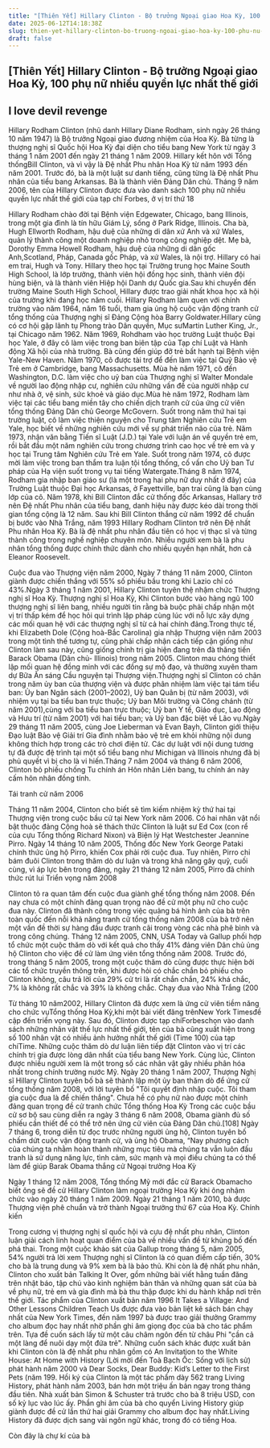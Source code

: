 ```yaml
---
title: "[Thiên Yết] Hillary Clinton - Bộ trưởng Ngoại giao Hoa Kỳ, 100 phụ nữ nhiều quyền lực nhất thế giới"
date: 2025-06-12T14:18:38Z
slug: thien-yet-hillary-clinton-bo-truong-ngoai-giao-hoa-ky-100-phu-nu-nhieu-quyen-luc-nhat-the-gioi
draft: false
---
```


## [Thiên Yết] Hillary Clinton - Bộ trưởng Ngoại giao Hoa Kỳ, 100 phụ nữ nhiều quyền lực nhất thế giới

## I love devil revenge

Hillary Rodham Clinton (nhũ danh Hillary Diane Rodham, sinh ngày 26 tháng 10 năm 1947) là Bộ trưởng Ngoại giao đương nhiệm của Hoa Kỳ. Bà từng là thượng nghị sĩ Quốc hội Hoa Kỳ đại diện cho tiểu bang New York từ ngày 3 tháng 1 năm 2001 đến ngày 21 tháng 1 năm 2009. Hillary kết hôn với Tổng thốngBill Clinton, và vì vậy là Đệ nhất Phu nhân Hoa Kỳ từ năm 1993 đến năm 2001. Trước đó, bà là một luật sư danh tiếng, cũng từng là Đệ nhất Phu nhân của tiểu bang Arkansas. Bà là thành viên Đảng Dân chủ. Tháng 9 năm 2006, tên của Hillary Clinton được đưa vào danh sách 100 phụ nữ nhiều quyền lực nhất thế giới của tạp chí Forbes, ở vị trí thứ 18
 
Hillary Rodham chào đời tại Bệnh viện Edgewater, Chicago, bang Illinois, trong một gia đình là tín hữu Giám Lý, sống ở Park Ridge, Illinois. Cha bà, Hugh Ellworth Rodham, hậu duệ của những di dân xứ Anh và xứ Wales, quản lý thành công một doanh nghiệp nhỏ trong công nghiệp dệt. Mẹ bà, Dorothy Emma Howell Rodham, hậu duệ của những di dân gốc Anh,Scotland, Pháp, Canada gốc Pháp, và xứ Wales, là nội trợ. Hillary có hai em trai, Hugh và Tony. Hillary theo học tại Trường trung học Maine South High School, là lớp trưởng, thành viên hội đồng học sinh, thành viên đội hùng biện, và là thành viên Hiệp hội Danh dự Quốc gia.Sau khi chuyển đến trường Maine South High School, Hillary được trao giải nhất khoa học xã hội của trường khi đang học năm cuối. Hillary Rodham làm quen với chính trường vào năm 1964, năm 16 tuổi, tham gia ủng hộ cuộc vận động tranh cử tổng thống của Thượng nghị sĩ Đảng Cộng hòa Barry Goldwater.Hillary cũng có cơ hội gặp lãnh tụ Phong trào Dân quyền, Mục sưMartin Luther King, Jr., tại Chicago năm 1962.
Năm 1969, Rohdham vào học trường Luật thuộc Đại học Yale, ở đây cô làm việc trong ban biên tập của Tạp chí Luật và Hành động Xã hội của nhà trường. Bà cũng đến giúp đỡ trẻ bất hạnh tại Bệnh viện Yale-New Haven. Năm 1970, cô được tài trợ để đến làm việc tại Quỹ Bảo vệ Trẻ em ở Cambridge, bang Massachusetts. Mùa hè năm 1971, cô đến Washington, D.C. làm việc cho uỷ ban của Thượng nghị sĩ Walter Mondale về người lao động nhập cư, nghiên cứu những vấn đề của người nhập cư như nhà ở, vệ sinh, sức khoẻ và giáo dục.Mùa hè năm 1972, Rodham làm việc tại các tiểu bang miền tây cho chiến dịch tranh cử của ứng cử viên tổng thống Đảng Dân chủ George McGovern. Suốt trong năm thứ hai tại trường luật, cô làm việc thiện nguyện cho Trung tâm Nghiên cứu Trẻ em Yale, học biết về những nghiên cứu mới về sự phát triển não của trẻ. Năm 1973, nhận văn bằng Tiến sĩ Luật (J.D.) tại Yale với luận án về quyền trẻ em, rồi bắt đầu một năm nghiên cứu trong chương trình cao học về trẻ em và y học tại Trung tâm Nghiên cứu Trẻ em Yale.
Suốt trong năm 1974, cô được mời làm việc trong ban thẩm tra luận tội tổng thống, cố vấn cho Uỷ ban Tư pháp của Hạ viện suốt trong vụ tai tiếng Watergate.Tháng 8 năm 1974, Rodham gia nhập ban giáo sư (là một trong hai phụ nữ duy nhất ở đây) của Trường Luật thuộc Đại học Arkansas, ở Fayettville, bạn trai cũng là bạn cùng lớp của cô.
Năm 1978, khi Bill Clinton đắc cử thống đốc Arkansas, Hallary trở nên Đệ nhất Phu nhân của tiểu bang, danh hiệu này được kéo dài trong thời gian tổng cộng là 12 năm. Sau khi Bill Clinton thắng cử năm 1992 để chuẩn bị bước vào Nhà Trắng, năm 1993 Hillary Rodham Clinton trở nên Đệ nhất Phu nhân Hoa Kỳ. Bà là đệ nhất phu nhân đầu tiên có học vị thạc sĩ và từng thành công trong nghề nghiệp chuyên môn. Nhiều người xem bà là phu nhân tổng thống được chính thức dành cho nhiều quyền hạn nhất, hơn cả Eleanor Roosevelt.
 
Cuộc đua vào Thượng viện năm 2000, Ngày 7 tháng 11 năm 2000, Clinton giành được chiến thắng với 55% số phiếu bầu trong khi Lazio chỉ có 43%.Ngày 3 tháng 1 năm 2001, Hillary Clinton tuyên thệ nhậm chức Thượng nghị sĩ Hoa Kỳ. Thượng nghị sĩ Hoa Kỳ, Khi Clinton bước vào hàng ngũ 100 thượng nghị sĩ liên bang, nhiều người tin rằng bà buộc phải chấp nhận một vị trí thấp kém để học hỏi qui trình lập pháp cùng lúc với nỗ lực xây dựng các mối quan hệ với các thượng nghị sĩ từ cả hai chính đảng.Trong thực tế, khi Elizabeth Dole (Cộng hoà-Bắc Carolina) gia nhập Thượng viện năm 2003 trong một tình thế tương tự, cũng phải chấp nhận cách tiếp cận giống như Clinton làm sau này, cũng giống chính trị gia hiện đang trên đà thăng tiến Barack Obama (Dân chủ- Illinois) trong năm 2005. Clinton mau chóng thiết lập mối quan hệ đồng minh với các đồng sự mộ đạo, và thường xuyên tham dự Bữa Ăn sáng Cầu nguyện tại Thượng viện.Thượng nghị sĩ Clinton có chân trong năm ủy ban của thượng viện và được phân nhiệm làm việc tại tám tiểu ban: Ủy ban Ngân sách (2001–2002), Uỷ ban Quân bị (từ năm 2003), với nhiệm vụ tại ba tiểu ban trực thuộc; Uỷ ban Môi trường và Công chánh (từ năm 2001),cùng với ba tiểu ban trực thuộc; Uỷ ban Y tế, Giáo dục, Lao động và Hưu trí (từ năm 2001) với hai tiểu ban; và Uỷ ban đặc biệt về Lão vụ.Ngày 29 tháng 11 năm 2005, cùng Joe Lieberman và Evan Bayh, Clinton giới thiệu Đạo luật Bảo vệ Giải trí Gia đình nhằm bảo vệ trẻ em khỏi những nội dung không thích hợp trong các trò chơi điện tử. Các dự luật với nội dung tương tự đã được đệ trình tại một số tiểu bang như Michigan và Illinois nhưng đã bị phủ quyết vì bị cho là vi hiến.Tháng 7 năm 2004 và tháng 6 năm 2006, Clinton bỏ phiếu chống Tu chính án Hôn nhân Liên bang, tu chính án này cấm hôn nhân đồng tính.
 
Tái tranh cử năm 2006
 
Tháng 11 năm 2004, Clinton cho biết sẽ tìm kiếm nhiệm kỳ thứ hai tại Thượng viện trong cuộc bầu cử tại New York năm 2006. Có hai nhân vật nổi bật thuộc đảng Cộng hoà sẽ thách thức Clinton là luật sư Ed Cox (con rể của cựu Tổng thống Richard Nixon) và Biện lý Hạt Westchester Jeannine Pirro. Ngày 14 tháng 10 năm 2005, Thống đốc New York George Pataki chính thức ủng hộ Pirro, khiến Cox phải rời cuộc đua. Tuy nhiên, Pirro chỉ bám đuôi Clinton trong thăm dò dư luận và trong khả năng gây quỹ, cuối cùng, vì áp lực bên trong đảng, ngày 21 tháng 12 năm 2005, Pirro đã chính thức rút lui
Triển vọng năm 2008
 
Clinton tỏ ra quan tâm đến cuộc đua giành ghế tổng thống năm 2008. Đến nay chưa có một chính đảng quan trọng nào đề cử một phụ nữ cho cuộc đua này.
Clinton đã thành công trong việc quảng bá hình ảnh của bà trên toàn quốc đến nỗi khả năng tranh cử tổng thống năm 2008 của bà trở nên một vấn đề thời sự hàng đầu được tranh cãi trong vòng các nhà phê bình và trong công chúng. Tháng 12 năm 2005, CNN, USA Today và Gallup phối hợp tổ chức một cuộc thăm dò với kết quả cho thấy 41% đảng viên Dân chủ ủng hộ Clinton cho việc đề cử làm ứng viên tổng thống năm 2008. Trước đó, trong tháng 5 năm 2005, trong một cuộc thăm dò cũng được thực hiện bởi các tổ chức truyền thông trên, khi được hỏi có chắc chắn bỏ phiếu cho Clinton không, câu trả lời của 29% cử tri là rất chắn chắn, 24% khá chắc, 7% là không rất chắc và 39% là không chắc.
Chạy đua vào Nhà Trắng (200
 
Từ tháng 10 năm2002, Hillary Clinton đã được xem là ứng cử viên tiềm năng cho chức vụTổng thống Hoa Kỳ,khi một bài viết đăng trênNew York Timesđề cập đến triển vọng này. Sau đó, Clinton được tạp chíForbeschọn vào danh sách những nhân vật thế lực nhất thế giới, tên của bà cũng xuất hiện trong số 100 nhân vật có nhiều ảnh hưởng nhất thế giới (Time 100) của tạp chíTime. Những cuộc thăm dò dư luận liên tiếp đặt Clinton vào vị trí các chính trị gia được lòng dân nhất của tiểu bang New York. Cùng lúc, Clinton được nhiều người xem là một trong số các nhân vật gây nhiều phân hóa nhất trong chính trường nước Mỹ.
Ngày 20 tháng 1 năm 2007, Thượng Nghị sĩ Hillary Clinton tuyên bố bà sẽ thành lập một ủy ban thăm dò để ứng cử tổng thống năm 2008, với lời tuyên bố "Tôi quyết định nhập cuộc. Tôi tham gia cuộc đua là để chiến thắng". Chưa hề có phụ nữ nào được một chính đảng quan trọng đề cử tranh chức Tổng thống Hoa Kỳ
Trong các cuộc bầu cử sơ bộ sau cùng diễn ra ngày 3 tháng 6 năm 2008, Obama giành đủ số phiếu cần thiết để có thể trở nên ứng cử viên của Đảng Dân chủ.[108] Ngày 7 tháng 6, trong diễn từ đọc trước những người ủng hộ, Clinton tuyên bố chấm dứt cuộc vận động tranh cử, và ủng hộ Obama, “Nay phương cách của chúng ta nhằm hoàn thành những mục tiêu mà chúng ta vẫn luôn đấu tranh là sử dụng năng lực, tình cảm, sức mạnh và mọi điều chúng ta có thể làm để giúp Barak Obama thắng cử
Ngoại trưởng Hoa Kỳ
 
Ngày 1 tháng 12 năm 2008, Tổng thống Mỹ mới đắc cử Barack Obamacho biết ông sẽ đề cử Hillary Clinton làm ngoại trưởng Hoa Kỳ khi ông nhậm chức vào ngày 20 tháng 1 năm 2009. Ngày 21 tháng 1 năm 2010, bà được Thượng viện phê chuẩn và trở thành Ngoại trưởng thứ 67 của Hoa Kỳ.
Chính kiến
 
Trong cương vị thượng nghị sĩ quốc hội và cựu đệ nhất phu nhân, Clinton luận giải cách linh hoạt quan điểm của bà về nhiều vấn đề từ khủng bố đến phá thai.
Trong một cuộc khảo sát của Gallup trong tháng 5, năm 2005, 54% người trả lời xem Thượng nghị sĩ Clinton là có quan điểm cấp tiến, 30% cho bà là trung dung và 9% xem bà là bảo thủ.
Khi còn là đệ nhất phu nhân, Clinton cho xuất bản Talking It Over, gồm những bài viết hằng tuần đăng trên nhật báo, tập chú vào kinh nghiệm bản thân và những quan sát của bà về phụ nữ, trẻ em và gia đình mà bà thu thập được khi du hành khắp nơi trên thế giới.
Tác phẩm của Clinton xuất bản năm 1996 It Takes a Village: And Other Lessons Children Teach Us được đưa vào bản liệt kê sách bán chạy nhất của New York Times, đến năm 1997 bà được trao giải thưởng Grammy cho album đọc hay nhất nhờ phần ghi âm giọng đọc của bà cho tác phẩm trên. Tựa đề cuốn sách lấy từ một câu châm ngôn đến từ châu Phi "cần cả một làng để nuôi dạy một đứa trẻ".
Những cuốn sách khác được xuất bản khi Clinton còn là đệ nhất phu nhân gồm có An Invitation to the White House: At Home with History (Lời mời đến Toà Bạch Ốc: Sống với lịch sử) phát hành năm 2000 và Dear Socks, Dear Buddy: Kid’s Letter to the First Pets (năm 199.
Hồi ký của Clinton là một tác phẩm dày 562 trang Living History, phát hành năm 2003, bán hơn một triệu ấn bản ngay trong tháng đầu tiên. Nhà xuất bản Simon & Schuster trả trước cho bà 8 triệu USD, con số kỷ lục vào lúc ấy. Phần ghi âm của bà cho quyển Living History giúp giành được đề cử lần thứ hai giải Grammy cho album đọc hay nhất.Living History đã được dịch sang vài ngôn ngữ khác, trong đó có tiếng Hoa.
 
Còn đây là chự kí của bà